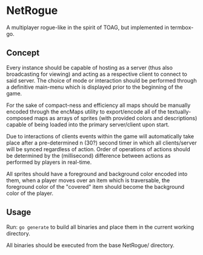 # NetRogue
A multiplayer rogue-like in the spirit of TOAG, but implemented in termbox-go.


## Concept
Every instance should be capable of hosting as a server (thus also broadcasting for viewing) and acting as a respective client to connect to said server. The choice of mode or interaction should be performed through a definitive main-menu which is displayed prior to the beginning of the game.

For the sake of compact-ness and efficiency all maps should be manually encoded through the encMaps utility to export/encode all of the textually-composed maps as arrays of sprites (with provided colors and descriptions) capable of being loaded into the primary server/client upon start.

Due to interactions of clients events within the game will automatically take place after a pre-determined n (30?) second timer in which all clients/server will be synced regardless of action. Order of operations of actions should be determined by the (millisecond) difference between actions as performed by players in real-time.

All sprites should have a foreground and background color encoded into them, when a player moves over an item which is traversable, the foreground color of the "covered" item should become the background color of the player.




## Usage
Run: `go generate` to build all binaries and place them in the current working directory.

All binaries should be executed from the base NetRogue/ directory.
